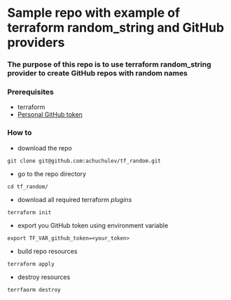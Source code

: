# Sample repo with example of terraform random_string and GitHub providers

### The purpose of this repo is to use terraform random_string provider to create GitHub repos with random names

### Prerequisites

* terraform
* [Personal GitHub token](https://github.com/settings/tokens)

### How to

* download the repo

```
git clone git@github.com:achuchulev/tf_random.git
```
* go to the repo directory 

```
cd tf_random/
```
* download all required terraform *plugins* 

```
terraform init
```
* export you GitHub token using environment variable

```
export TF_VAR_github_token=<your_token>
```
* build repo resources

```
terraform apply
```
* destroy resources

```
terrfaorm destroy
```
